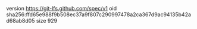 version https://git-lfs.github.com/spec/v1
oid sha256:ffd65e988f9b508ec37a9f807c290997478a2ca367d9ac94135b42ad68ab8d05
size 929

